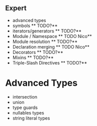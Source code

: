 ## Expert <!-- .element: style="color: #48453a" -->
<!-- .slide: style="border: solid; background-color: rgba(211, 211, 211, 0.6); color:black;" data-background-image="data/6-expert/expert.gif"-->
* advanced types
* symbols ** TODO?**
* iterators/generators ** TODO?**
* Module / Namespace ** TODO Nico**
* Module resolution ** TODO?**
* Declaration merging ** TODO Nico**
* Decorators ** TODO?**
* Mixins ** TODO?**
* Triple-Slash Directives ** TODO?**


# Advanced Types
* intersection
* union
* type guards
* nullables types
* string literal types